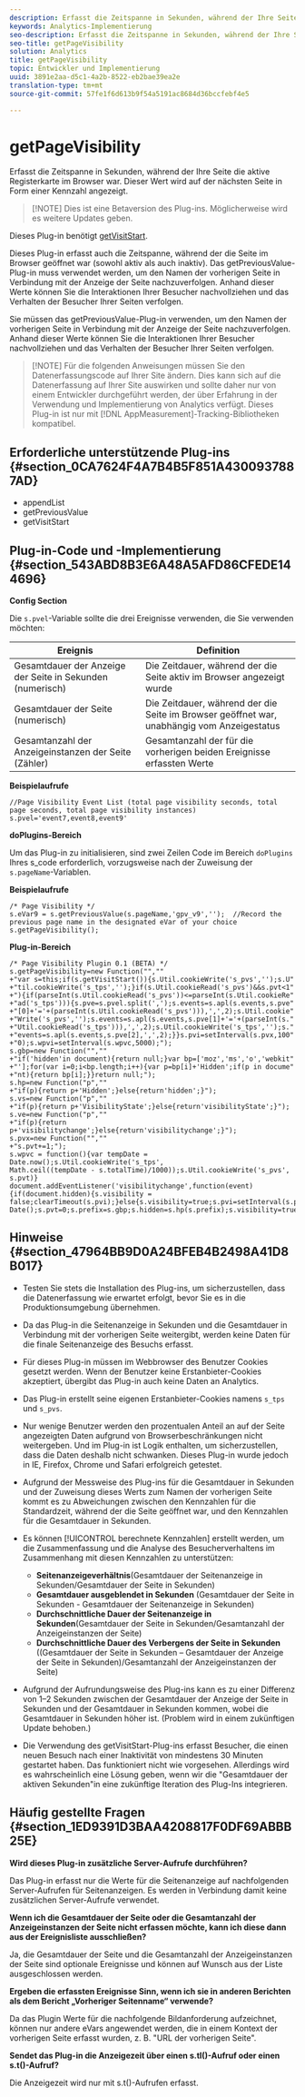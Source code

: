 ```yaml
---
description: Erfasst die Zeitspanne in Sekunden, während der Ihre Seite die aktive Registerkarte im Browser war. Dieser Wert wird auf der nächsten Seite in Form einer Kennzahl angezeigt.
keywords: Analytics-Implementierung
seo-description: Erfasst die Zeitspanne in Sekunden, während der Ihre Seite die aktive Registerkarte im Browser war. Dieser Wert wird auf der nächsten Seite in Form einer Kennzahl angezeigt.
seo-title: getPageVisibility
solution: Analytics
title: getPageVisibility
topic: Entwickler und Implementierung
uuid: 3891e2aa-d5c1-4a2b-8522-eb2bae39ea2e
translation-type: tm+mt
source-git-commit: 57fe1f6d613b9f54a5191ac8684d36bccfebf4e5

---
```



# getPageVisibility

Erfasst die Zeitspanne in Sekunden, während der Ihre Seite die aktive Registerkarte im Browser war. Dieser Wert wird auf der nächsten Seite in Form einer Kennzahl angezeigt.

> [!NOTE] Dies ist eine Betaversion des Plug-ins. Möglicherweise wird es weitere Updates geben.

Dieses Plug-in benötigt [getVisitStart](/help/implement/js-implementation/plugins/getvisitstart.md).

Dieses Plug-in erfasst auch die Zeitspanne, während der die Seite im Browser geöffnet war (sowohl aktiv als auch inaktiv). Das getPreviousValue-Plug-in muss verwendet werden, um den Namen der vorherigen Seite in Verbindung mit der Anzeige der Seite nachzuverfolgen. Anhand dieser Werte können Sie die Interaktionen Ihrer Besucher nachvollziehen und das Verhalten der Besucher Ihrer Seiten verfolgen.

Sie müssen das getPreviousValue-Plug-in verwenden, um den Namen der vorherigen Seite in Verbindung mit der Anzeige der Seite nachzuverfolgen. Anhand dieser Werte können Sie die Interaktionen Ihrer Besucher nachvollziehen und das Verhalten der Besucher Ihrer Seiten verfolgen.

> [!NOTE] Für die folgenden Anweisungen müssen Sie den Datenerfassungscode auf Ihrer Site ändern. Dies kann sich auf die Datenerfassung auf Ihrer Site auswirken und sollte daher nur von einem Entwickler durchgeführt werden, der über Erfahrung in der Verwendung und Implementierung von Analytics verfügt. Dieses Plug-in ist nur mit [!DNL AppMeasurement]-Tracking-Bibliotheken kompatibel.

## Erforderliche unterstützende Plug-ins {#section_0CA7624F4A7B4B5F851A4300937887AD}

* appendList
* getPreviousValue
* getVisitStart

## Plug-in-Code und -Implementierung {#section_543ABD8B3E6A48A5AFD86CFEDE144696}

**Config Section**

Die `s.pvel`-Variable sollte die drei Ereignisse verwenden, die Sie verwenden möchten:

| Ereignis | Definition |
|---|---|
| Gesamtdauer der Anzeige der Seite in Sekunden (numerisch) | Die Zeitdauer, während der die Seite aktiv im Browser angezeigt wurde |
| Gesamtdauer der Seite (numerisch) | Die Zeitdauer, während der die Seite im Browser geöffnet war, unabhängig vom Anzeigestatus |
| Gesamtanzahl der Anzeigeinstanzen der Seite (Zähler) | Gesamtanzahl der für die vorherigen beiden Ereignisse erfassten Werte |

**Beispielaufrufe**

```
//Page Visibility Event List (total page visibility seconds, total page seconds, total page visibility instances) 
s.pvel='event7,event8,event9' 
```

**doPlugins-Bereich**

Um das Plug-in zu initialisieren, sind zwei Zeilen Code im Bereich `doPlugins` Ihres s_code erforderlich, vorzugsweise nach der Zuweisung der `s.pageName`-Variablen.

**Beispielaufrufe**

```
/* Page Visibility */ 
s.eVar9 = s.getPreviousValue(s.pageName,'gpv_v9','');  //Record the previous page name in the designated eVar of your choice 
s.getPageVisibility(); 
```

**Plug-in-Bereich**

```
/* Page Visibility Plugin 0.1 (BETA) */ 
s.getPageVisibility=new Function("","" 
+"var s=this;if(s.getVisitStart()){s.Util.cookieWrite('s_pvs','');s.U" 
+"til.cookieWrite('s_tps','');}if(s.Util.cookieRead('s_pvs')&&s.pvt<1" 
+"){if(parseInt(s.Util.cookieRead('s_pvs'))<=parseInt(s.Util.cookieRe" 
+"ad('s_tps'))){s.pve=s.pvel.split(',');s.events=s.apl(s.events,s.pve" 
+"[0]+'='+(parseInt(s.Util.cookieRead('s_pvs'))),',',2);s.Util.cookie" 
+"Write('s_pvs','');s.events=s.apl(s.events,s.pve[1]+'='+(parseInt(s." 
+"Util.cookieRead('s_tps'))),',',2);s.Util.cookieWrite('s_tps','');s." 
+"events=s.apl(s.events,s.pve[2],',',2);}}s.pvi=setInterval(s.pvx,100" 
+"0);s.wpvi=setInterval(s.wpvc,5000);"); 
s.gbp=new Function("","" 
+"if('hidden'in document){return null;}var bp=['moz','ms','o','webkit" 
+"'];for(var i=0;i<bp.length;i++){var p=bp[i]+'Hidden';if(p in docume" 
+"nt){return bp[i];}}return null;"); 
s.hp=new Function("p","" 
+"if(p){return p+'Hidden';}else{return'hidden';}"); 
s.vs=new Function("p","" 
+"if(p){return p+'VisibilityState';}else{return'visibilityState';}"); 
s.ve=new Function("p","" 
+"if(p){return p+'visibilitychange';}else{return'visibilitychange';}"); 
s.pvx=new Function("","" 
+"s.pvt+=1;"); 
s.wpvc = function(){var tempDate = Date.now();s.Util.cookieWrite('s_tps', 
Math.ceil((tempDate - s.totalTime)/1000));s.Util.cookieWrite('s_pvs', s.pvt)} 
document.addEventListener('visibilitychange',function(event){if(document.hidden){s.visibility = false;clearTimeout(s.pvi);}else{s.visibility=true;s.pvi=setInterval(s.pvx,1000);}});s.totalTime=new Date();s.pvt=0;s.prefix=s.gbp;s.hidden=s.hp(s.prefix);s.visibility=true;s.visibilityState=s.vs(s.prefix);s.visibilityEvent=s.ve(s.prefix); 
```

## Hinweise {#section_47964BB9D0A24BFEB4B2498A41D8B017}

* Testen Sie stets die Installation des Plug-ins, um sicherzustellen, dass die Datenerfassung wie erwartet erfolgt, bevor Sie es in die Produktionsumgebung übernehmen.
* Da das Plug-in die Seitenanzeige in Sekunden und die Gesamtdauer in Verbindung mit der vorherigen Seite weitergibt, werden keine Daten für die finale Seitenanzeige des Besuchs erfasst.
* Für dieses Plug-in müssen im Webbrowser des Benutzer Cookies gesetzt werden. Wenn der Benutzer keine Erstanbieter-Cookies akzeptiert, übergibt das Plug-in auch keine Daten an Analytics.
* Das Plug-in erstellt seine eigenen Erstanbieter-Cookies namens `s_tps` und `s_pvs`.

* Nur wenige Benutzer werden den prozentualen Anteil an auf der Seite angezeigten Daten aufgrund von Browserbeschränkungen nicht weitergeben. Und im Plug-in ist Logik enthalten, um sicherzustellen, dass die Daten deshalb nicht schwanken. Dieses Plug-in wurde jedoch in IE, Firefox, Chrome und Safari erfolgreich getestet.
* Aufgrund der Messweise des Plug-ins für die Gesamtdauer in Sekunden und der Zuweisung dieses Werts zum Namen der vorherigen Seite kommt es zu Abweichungen zwischen den Kennzahlen für die Standardzeit, während der die Seite geöffnet war, und den Kennzahlen für die Gesamtdauer in Sekunden.
* Es können [!UICONTROL berechnete Kennzahlen] erstellt werden, um die Zusammenfassung und die Analyse des Besucherverhaltens im Zusammenhang mit diesen Kennzahlen zu unterstützen:

   * **Seitenanzeigeverhältnis**(Gesamtdauer der Seitenanzeige in Sekunden/Gesamtdauer der Seite in Sekunden)
   * **Gesamtdauer ausgeblendet in Sekunden** (Gesamtdauer der Seite in Sekunden - Gesamtdauer der Seitenanzeige in Sekunden)
   * **Durchschnittliche Dauer der Seitenanzeige in Sekunden**(Gesamtdauer der Seite in Sekunden/Gesamtanzahl der Anzeigeinstanzen der Seite)
   * **Durchschnittliche Dauer des Verbergens der Seite in Sekunden** ((Gesamtdauer der Seite in Sekunden – Gesamtdauer der Anzeige der Seite in Sekunden)/Gesamtanzahl der Anzeigeinstanzen der Seite)

* Aufgrund der Aufrundungsweise des Plug-ins kann es zu einer Differenz von 1–2 Sekunden zwischen der Gesamtdauer der Anzeige der Seite in Sekunden und der Gesamtdauer in Sekunden kommen, wobei die Gesamtdauer in Sekunden höher ist. (Problem wird in einem zukünftigen Update behoben.)
* Die Verwendung des getVisitStart-Plug-ins erfasst Besucher, die einen neuen Besuch nach einer Inaktivität von mindestens 30 Minuten gestartet haben. Das funktioniert nicht wie vorgesehen. Allerdings wird es wahrscheinlich eine Lösung geben, wenn wir die "Gesamtdauer der aktiven Sekunden"in eine zukünftige Iteration des Plug-Ins integrieren.

## Häufig gestellte Fragen {#section_1ED9391D3BAA4208817F0DF69ABBB25E}

**Wird dieses Plug-in zusätzliche Server-Aufrufe durchführen?**

Das Plug-in erfasst nur die Werte für die Seitenanzeige auf nachfolgenden Server-Aufrufen für Seitenanzeigen. Es werden in Verbindung damit keine zusätzlichen Server-Aufrufe verwendet.

**Wenn ich die Gesamtdauer der Seite oder die Gesamtanzahl der Anzeigeinstanzen der Seite nicht erfassen möchte, kann ich diese dann aus der Ereignisliste ausschließen?**

Ja, die Gesamtdauer der Seite und die Gesamtanzahl der Anzeigeinstanzen der Seite sind optionale Ereignisse und können auf Wunsch aus der Liste ausgeschlossen werden.

**Ergeben die erfassten Ereignisse Sinn, wenn ich sie in anderen Berichten als dem Bericht „Vorheriger Seitenname“ verwende?**

Da das Plugin Werte für die nachfolgende Bildanforderung aufzeichnet, können nur andere eVars angewendet werden, die in einem Kontext der vorherigen Seite erfasst wurden, z. B. "URL der vorherigen Seite".

**Sendet das Plug-in die Anzeigezeit über einen s.tl()-Aufruf oder einen s.t()-Aufruf?**

Die Anzeigezeit wird nur mit s.t()-Aufrufen erfasst.
